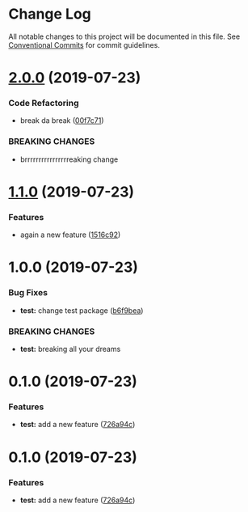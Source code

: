 # Change Log

All notable changes to this project will be documented in this file.
See [Conventional Commits](https://conventionalcommits.org) for commit guidelines.

# [2.0.0](https://github.com/reno-xjb/sandbox/compare/test@1.1.0...test@2.0.0) (2019-07-23)


### Code Refactoring

* break da break ([00f7c71](https://github.com/reno-xjb/sandbox/commit/00f7c71))


### BREAKING CHANGES

* brrrrrrrrrrrrrrrreaking change





# [1.1.0](https://github.com/reno-xjb/sandbox/compare/test@1.0.0...test@1.1.0) (2019-07-23)


### Features

* again a new feature ([1516c92](https://github.com/reno-xjb/sandbox/commit/1516c92))





# 1.0.0 (2019-07-23)


### Bug Fixes

* **test:** change test package ([b6f9bea](https://github.com/reno-xjb/sandbox/commit/b6f9bea))


### BREAKING CHANGES

* **test:** breaking all your dreams



# 0.1.0 (2019-07-23)


### Features

* **test:** add a new feature ([726a94c](https://github.com/reno-xjb/sandbox/commit/726a94c))





# 0.1.0 (2019-07-23)


### Features

* **test:** add a new feature ([726a94c](https://github.com/reno-xjb/sandbox/commit/726a94c))
